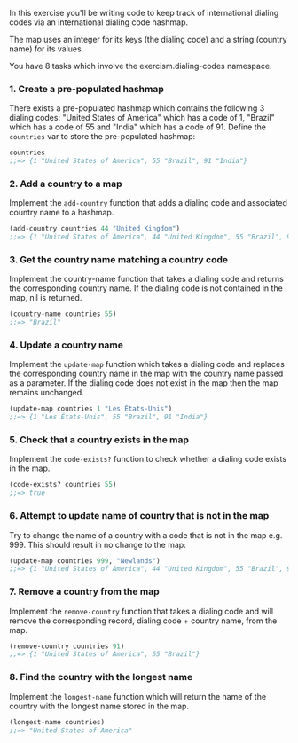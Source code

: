 In this exercise you'll be writing code to keep track of international dialing codes via an international dialing code hashmap.

The map uses an integer for its keys (the dialing code) and a string (country name) for its values.

You have 8 tasks which involve the exercism.dialing-codes namespace.

### 1. Create a pre-populated hashmap

There exists a pre-populated hashmap which contains the following 3 dialing codes: "United States of America" which has a code of 1, "Brazil" which has a code of 55 and "India" which has a code of 91. Define the `countries` var to store the pre-populated hashmap:

```clojure
countries
;;=> {1 "United States of America", 55 "Brazil", 91 "India"}
```

### 2. Add a country to a map

Implement the `add-country` function that adds a dialing code and associated country name to a hashmap.

```clojure
(add-country countries 44 "United Kingdom")
;;=> {1 "United States of America", 44 "United Kingdom", 55 "Brazil", 91 "India"}
```

### 3. Get the country name matching a country code

Implement the country-name function that takes a dialing code and returns the corresponding country name. If the dialing code is not contained in the map, nil is returned.

```clojure
(country-name countries 55)
;;=> "Brazil"
```

### 4. Update a country name

Implement the `update-map` function which takes a dialing code and replaces the corresponding country name in the map with the country name passed as a parameter. If the dialing code does not exist in the map then the map remains unchanged.

```clojure
(update-map countries 1 "Les États-Unis")
;;=> {1 "Les États-Unis", 55 "Brazil", 91 "India"}
```

### 5. Check that a country exists in the map

Implement the `code-exists?` function to check whether a dialing code exists in the map.

```clojure
(code-exists? countries 55)
;;=> true
```

### 6. Attempt to update name of country that is not in the map

Try to change the name of a country with a code that is not in the map e.g. 999. This should result in no change to the map:

```clojure
(update-map countries 999, "Newlands")
;;=> {1 "United States of America", 44 "United Kingdom", 55 "Brazil", 91 "India"}
```

### 7. Remove a country from the map

Implement the `remove-country` function that takes a dialing code and will remove the corresponding record, dialing code + country name, from the map.

```clojure
(remove-country countries 91)
;;=> {1 "United States of America", 55 "Brazil"}
```

### 8. Find the country with the longest name

Implement the `longest-name` function which will return the name of the country with the longest name stored in the map.

```clojure
(longest-name countries)
;;=> "United States of America"
```
